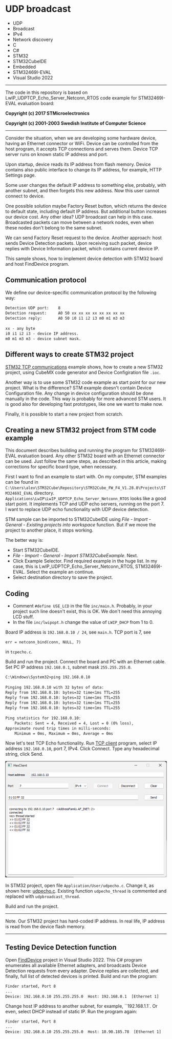 # UDP broadcast

- UDP
- Broadcast
- IPv4
- Network discovery
- C
- C#
- STM32
- STM32CubeIDE
- Embedded
- STM32469I-EVAL
- Visual Studio 2022

---

The code in this repository is based on LwIP_UDPTCP_Echo_Server_Netconn_RTOS code example for STM32469I-EVAL evaluation board:

**Copyright (c) 2017 STMicroelectronics**

**Copyright (c) 2001-2003 Swedish Institute of Computer Science**

---

Consider the situation, when we are developing some hardware device, having an Ethernet connector or WiFi. Device can be controlled from the host program, it accepts TCP connections and serves them. Device TCP server runs on known static IP address and port.

Upon startup, device reads its IP address from flash memory. Device contains also public interface to change its IP address, for example, HTTP Settings page.

Some user changes the default IP address to something else, probably, with another subnet, and then forgets this new address. Now this user cannot connect to device. 

One possible solution maybe Factory Reset button, which returns the device to default state, including default IP address. But additional button increases our device cost. Any other idea? UDP broadcast can help in this case. Broadcasted packets can move between a network nodes, even when these nodes don't belong to the same subnet.

We can send Factory Reset request to the device. Another approach: host sends Device Detection packets. Upon receiving such packet, device replies with Device Information packet, which contains current device IP. 

This sample shows, how to implement device detection with STM32 board and host FindDevice program.

## Communication protocol

We define our device-specific communication protocol by the following way:

```
Detection UDP port:    8
Detection request:     A0 50 xx xx xx xx xx xx xx xx
Detection reply:       A0 50 i0 i1 i2 i3 m0 m1 m3 m3

xx - any byte
i0 i1 i2 i3 - device IP address.
m0 m1 m3 m3 - device subnet mask.
```

## Different ways to create STM32 project

[STM32 TCP communications](../../../STM32/tcp_comm/) example shows, how to create a new STM32 project, using CubeMX code generator and Device Configiration file `.ioc`.

Another way is to use some STM32 code example as start point for our new project. What is the difference? STM example doesn't contain Device Configuration file. Any change in device configuration should be done manually in the code. This way is probably for more advanced STM users. It is good also for developing fast prototypes, like one we want to make now.

Finally, it is possible to start a new project from scratch.

## Creating a new STM32 project from STM code example


This document describes building and running the program for STM32469I-EVAL evaluation board. Any other STM32 board with an Ethernet connector can be used. Just follow the same steps, as described in this article, making corrections for specific board type, when necessary.

First I want to find an example to start with. On my computer, STM examples can be found in `C:\Users\alex\STM32Cube\Repository\STM32Cube_FW_F4_V1.28.0\Projects\STM32469I_EVAL` directory. `Applications\LwIP\LwIP_UDPTCP_Echo_Server_Netconn_RTOS` looks like a good start point. It implements TCP and UDP echo servers, running on the port 7. I want to replace UDP echo functionality with UDP device detection.

STM sample can be imported to STM32CubeIDE using *File - Import - General - Existing projects into workspace* function. But if we move the project to another place, it stops working.

The better way is: 
- Start STM32CubeIDE.
- *File - Import - General - Import STM32CubeExample*. Next.
- Click Example Selector. Find required example in the huge list. In my case, this is LwIP_UDPTCP_Echo_Server_Netconn_RTOS, STM32469I-EVAL. Select the example an continue.
- Select destination directory to save the project.

## Coding

- Comment `#define USE_LCD` in the file `inc/main.h`. Probably, in your project such line doesn't exist, this is OK. We don't need this annoying LCD stuff.
- In the file `inc/lwipopt.h` change the value of `LWIP_DHCP` from 1 to 0.

Board IP address is `192.168.0.10 / 24`, see `main.h`. TCP port is 7, see 

```
err = netconn_bind(conn, NULL, 7)
``` 

in `tcpecho.c`.

Build and run the project. Connect the board and PC with an Ethernet cable. Set PC IP address `192.168.0.1`, subnet mask `255.255.255.0`.

```
C:\Windows\System32>ping 192.168.0.10

Pinging 192.168.0.10 with 32 bytes of data:
Reply from 192.168.0.10: bytes=32 time<1ms TTL=255
Reply from 192.168.0.10: bytes=32 time<1ms TTL=255
Reply from 192.168.0.10: bytes=32 time<1ms TTL=255
Reply from 192.168.0.10: bytes=32 time<1ms TTL=255

Ping statistics for 192.168.0.10:
    Packets: Sent = 4, Received = 4, Lost = 0 (0% loss),
Approximate round trip times in milli-seconds:
    Minimum = 0ms, Maximum = 0ms, Average = 0ms
```
Now let's test TCP Echo functionality. Run [TCP client](../../TCP/TcpHexClient/) program, select IP address `192.168.0.10`, port 7, IPv4. Click Connect. Type any hexadecimal string, click Send. 

![TCP client](../../../images/tcp_cl_stm_broadcast.png)


In STM32 project, open file `Application/User/udpecho.c`. Change it, as shown here: [udpecho.c](stm_udp/udpecho.c). Existing function `udpecho_thread` is commented and replaced with `udpbroadcast_thread`.

Build and run the project.

---

Note. Our STM32 project has hard-coded IP address. In real life, IP address is read from the device flash memory.

---

## Testing Device Detection function

Open [FindDevice](FindDevice/) project in Visual Studio 2022. This C# program enumerates all available Ethernet adapters, and broadcasts Device Detection requests from every adapter. Device replies are collected, and finally, full list of detected devices is printed. Build and run the program:

```
Finder started, Port 8
...
Device: 192.168.0.10 255.255.255.0  Host: 192.168.0.1  [Ethernet 1]
```

Change host IP address to another subnet, for example, ``192.168.1.1`. Or even, select DHCP instead of static IP. Run the program again:

```
Finder started, Port 8
...
Device: 192.168.0.10 255.255.255.0  Host: 10.90.185.78  [Ethernet 1]
```
